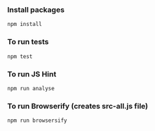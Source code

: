 ### Install packages

	npm install

### To run tests

	npm test

### To run JS Hint

	npm run analyse

### To run Browserify (creates src-all.js file)

	npm run browsersify
	